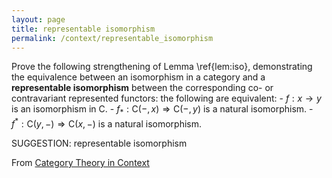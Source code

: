```yaml
---
layout: page
title: representable isomorphism
permalink: /context/representable_isomorphism
---
```

 Prove the following strengthening of Lemma \ref{lem:iso}, demonstrating the equivalence between an isomorphism in a category and a **representable isomorphism** between the corresponding co- or contravariant represented functors: the following are equivalent:   -  $f: x \to y$ is an isomorphism in $\mathsf{C}$. -  $f_* : \mathsf{C}(-,x) \Rightarrow \mathsf{C}(-,y)$ is a natural isomorphism. -  $f^* : \mathsf{C}(y,-) \Rightarrow \mathsf{C}(x,-)$ is a natural isomorphism.



SUGGESTION: representable isomorphism

From [Category Theory in Context](https://mathgloss.github.io/MathGloss/context.html)